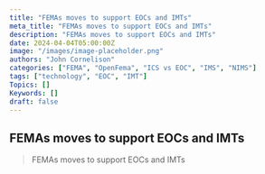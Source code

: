 ```yaml
---
title: "FEMAs moves to support EOCs and IMTs"
meta_title: "FEMAs moves to support EOCs and IMTs"
description: "FEMAs moves to support EOCs and IMTs"
date: 2024-04-04T05:00:00Z
image: "/images/image-placeholder.png"
authors: "John Cornelison"
categories: ["FEMA", "OpenFema", "ICS vs EOC", "IMS", "NIMS"]
tags: ["technology", "EOC", "IMT"]
Topics: []
Keywords: []
draft: false
---
```


## FEMAs moves to support EOCs and IMTs

> FEMAs moves to support EOCs and IMTs
